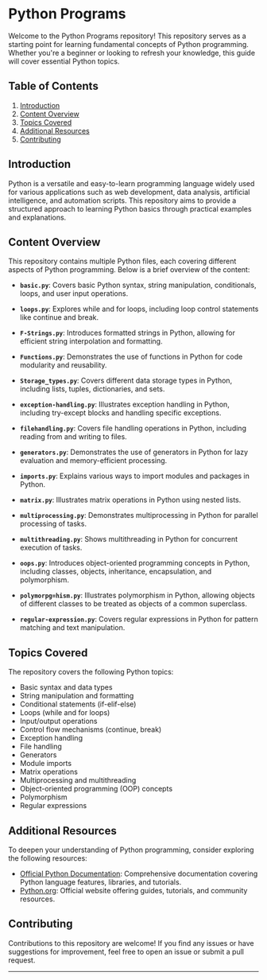 # Python Programs

Welcome to the Python Programs repository! 
This repository serves as a starting point for learning fundamental concepts of Python programming. 
Whether you're a beginner or looking to refresh your knowledge, this guide will cover essential Python topics.

## Table of Contents

1. [Introduction](#introduction)
2. [Content Overview](#content-overview)
3. [Topics Covered](#topics-covered)
4. [Additional Resources](#additional-resources)
5. [Contributing](#contributing)

## Introduction

Python is a versatile and easy-to-learn programming language widely used for various applications such as web development, data analysis, artificial intelligence, and automation scripts. This repository aims to provide a structured approach to learning Python basics through practical examples and explanations.

## Content Overview

This repository contains multiple Python files, each covering different aspects of Python programming. Below is a brief overview of the content:

- **`basic.py`**: Covers basic Python syntax, string manipulation, conditionals, loops, and user input operations.

- **`loops.py`**: Explores while and for loops, including loop control statements like continue and break.

- **`F-Strings.py`**: Introduces formatted strings in Python, allowing for efficient string interpolation and formatting.

- **`Functions.py`**: Demonstrates the use of functions in Python for code modularity and reusability.

- **`Storage_types.py`**: Covers different data storage types in Python, including lists, tuples, dictionaries, and sets.

- **`exception-handling.py`**: Illustrates exception handling in Python, including try-except blocks and handling specific exceptions.

- **`filehandling.py`**: Covers file handling operations in Python, including reading from and writing to files.

- **`generators.py`**: Demonstrates the use of generators in Python for lazy evaluation and memory-efficient processing.

- **`imports.py`**: Explains various ways to import modules and packages in Python.

- **`matrix.py`**: Illustrates matrix operations in Python using nested lists.

- **`multiprocessing.py`**: Demonstrates multiprocessing in Python for parallel processing of tasks.

- **`multithreading.py`**: Shows multithreading in Python for concurrent execution of tasks.

- **`oops.py`**: Introduces object-oriented programming concepts in Python, including classes, objects, inheritance, encapsulation, and polymorphism.

- **`polymorpg=hism.py`**: Illustrates polymorphism in Python, allowing objects of different classes to be treated as objects of a common superclass.

- **`regular-expression.py`**: Covers regular expressions in Python for pattern matching and text manipulation.

## Topics Covered

The repository covers the following Python topics:

- Basic syntax and data types
- String manipulation and formatting
- Conditional statements (if-elif-else)
- Loops (while and for loops)
- Input/output operations
- Control flow mechanisms (continue, break)
- Exception handling
- File handling
- Generators
- Module imports
- Matrix operations
- Multiprocessing and multithreading
- Object-oriented programming (OOP) concepts
- Polymorphism
- Regular expressions

## Additional Resources

To deepen your understanding of Python programming, consider exploring the following resources:

- [Official Python Documentation](https://docs.python.org/): Comprehensive documentation covering Python language features, libraries, and tutorials.
- [Python.org](https://www.python.org/): Official website offering guides, tutorials, and community resources.

## Contributing

Contributions to this repository are welcome! If you find any issues or have suggestions for improvement, feel free to open an issue or submit a pull request.

---
